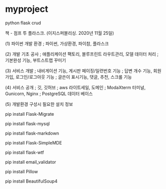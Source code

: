 # myproject

python flask crud 

책 - 점프 투 플라스크. (이지스퍼블리싱. 2020년 11월 25일)

(1) 파이썬 개발 환경
  ; 파이썬, 가상환경, 파이참, 플라스크 

(2) 개발 기초 공사
  ; 애플리케이션 팩토리, 블루프린트 라우트관리, 모델 데이터 처리 
  ; 기본완성 기능, 부트스트랩 꾸미기

(3) 서비스 개발
  ; 내비게이션 기능, 게시판 페이징/일련번호 기능
  ; 답변 개수 기능, 회원 가입, 로그인/로그아웃 기능
  ; 글쓴이 표시기능, 댓글, 추천, 스크롤 기능 
 
(4) 서비스 공개 
  ; 깃, 깃허브
  ; aws 라이트세일, 도메인
  ; ModaXterm 터미널, Gunicorn, Nginx
  ; PostgreSQL 데이터 베이스 

(5) 개발환경 구성시 필요한 설치 정보

pip install Flask-Migrate

pip install flask-mysql

pip install flask-markdown

pip install Flask-SimpleMDE

pip install flask-wtf

pip install email_validator

pip install Pillow

pip install BeautifulSoup4